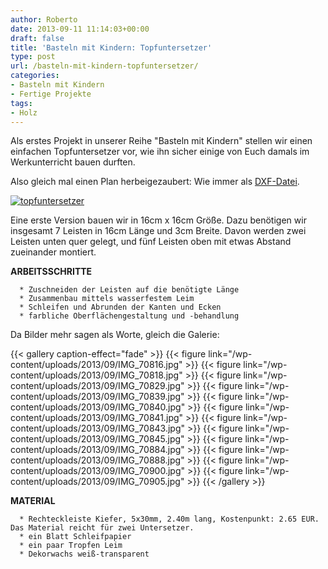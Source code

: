 ```yaml
---
author: Roberto
date: 2013-09-11 11:14:03+00:00
draft: false
title: 'Basteln mit Kindern: Topfuntersetzer'
type: post
url: /basteln-mit-kindern-topfuntersetzer/
categories:
- Basteln mit Kindern
- Fertige Projekte
tags:
- Holz
---
```


Als erstes Projekt in unserer Reihe "Basteln mit Kindern" stellen wir einen einfachen Topfuntersetzer vor, wie ihn sicher einige von Euch damals im Werkunterricht bauen durften.<!-- more -->

Also gleich mal einen Plan herbeigezaubert: Wie immer als [DXF-Datei](/wp-content/uploads/2013/09/topfuntersetzer.dxf).

[![topfuntersetzer](/wp-content/uploads/2013/09/topfuntersetzer-300x292.png)
](/wp-content/uploads/2013/09/topfuntersetzer.png)

Eine erste Version bauen wir in 16cm x 16cm Größe. Dazu benötigen wir insgesamt 7 Leisten in 16cm Länge und 3cm Breite. Davon werden zwei Leisten unten quer gelegt, und fünf Leisten oben mit etwas Abstand zueinander montiert.

**ARBEITSSCHRITTE**



	  * Zuschneiden der Leisten auf die benötigte Länge
	  * Zusammenbau mittels wasserfestem Leim
	  * Schleifen und Abrunden der Kanten und Ecken
	  * farbliche Oberflächengestaltung und -behandlung

Da Bilder mehr sagen als Worte, gleich die Galerie:


{{< gallery caption-effect="fade" >}}
  {{< figure link="/wp-content/uploads/2013/09/IMG_70816.jpg" >}}
{{< figure link="/wp-content/uploads/2013/09/IMG_70818.jpg" >}}
{{< figure link="/wp-content/uploads/2013/09/IMG_70829.jpg" >}}
{{< figure link="/wp-content/uploads/2013/09/IMG_70839.jpg" >}}
{{< figure link="/wp-content/uploads/2013/09/IMG_70840.jpg" >}}
{{< figure link="/wp-content/uploads/2013/09/IMG_70841.jpg" >}}
{{< figure link="/wp-content/uploads/2013/09/IMG_70843.jpg" >}}
{{< figure link="/wp-content/uploads/2013/09/IMG_70845.jpg" >}}
{{< figure link="/wp-content/uploads/2013/09/IMG_70884.jpg" >}}
{{< figure link="/wp-content/uploads/2013/09/IMG_70888.jpg" >}}
{{< figure link="/wp-content/uploads/2013/09/IMG_70900.jpg" >}}
{{< figure link="/wp-content/uploads/2013/09/IMG_70905.jpg" >}}
{{< /gallery >}}

**MATERIAL**



	  * Rechteckleiste Kiefer, 5x30mm, 2.40m lang, Kostenpunkt: 2.65 EUR. Das Material reicht für zwei Untersetzer.
	  * ein Blatt Schleifpapier
	  * ein paar Tropfen Leim
	  * Dekorwachs weiß-transparent

